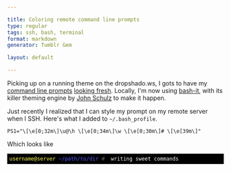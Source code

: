 ```yaml
---

title: Coloring remote command line prompts
type: regular
tags: ssh, bash, terminal
format: markdown
generator: Tumblr Gem

layout: default

---
```


Picking up on a running theme on the dropshado.ws, I gots to have my [command line prompts](http://dropshado.ws/post/1264042377/coloring-the-terminal-prompt) [looking fresh](http://dropshado.ws/post/3224621879/bash-it). Locally, I'm now using [bash-it](https://github.com/revans/bash-it), with its killer theming engine by [John Schulz](https://twitter.com/jfsiii) to make it happen.

Just recently I realized that I can style my prompt on my remote server when I SSH. Here's what I added to `~/.bash_profile`.

    PS1="\[\e[0;32m\]\u@\h \[\e[0;34m\]\w \[\e[0;30m\]# \[\e[39m\]"

Which looks like

<p style="background: black; color: white; padding: 5px;"><code><span style="color: #FF5">username@server</span> <span style="color: #55F">~/path/to/dir</span> <span style="color: #666"># </span> writing sweet commands</code></p>